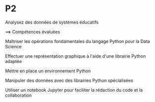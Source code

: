 # P2
Analysez des données de systèmes éducatifs

==> Compétences évaluées

  Maîtriser les opérations fondamentales du langage Python pour la Data Science
  
  Effectuer une représentation graphique à l'aide d'une librairie Python adaptée
  
  Mettre en place un environnement Python
  
  Manipuler des données avec des librairies Python spécialisées
  
  Utiliser un notebook Jupyter pour faciliter la rédaction du code et la collaboration
